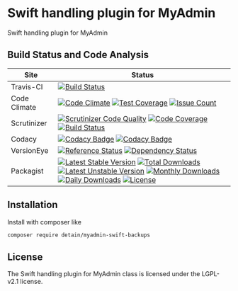 # Swift handling plugin for MyAdmin

Swift handling plugin for MyAdmin

## Build Status and Code Analysis

Site          | Status
--------------|---------------------------
Travis-CI     | [![Build Status](https://travis-ci.org/detain/myadmin-swift-backups.svg?branch=master)](https://travis-ci.org/detain/myadmin-swift-backups)
Code Climate  | [![Code Climate](https://codeclimate.com/github/detain/myadmin-swift-backups/badges/gpa.svg)](https://codeclimate.com/github/detain/myadmin-swift-backups) [![Test Coverage](https://codeclimate.com/github/detain/myadmin-swift-backups/badges/coverage.svg)](https://codeclimate.com/github/detain/myadmin-swift-backups/coverage) [![Issue Count](https://codeclimate.com/github/detain/myadmin-swift-backups/badges/issue_count.svg)](https://codeclimate.com/github/detain/myadmin-swift-backups)
Scrutinizer   | [![Scrutinizer Code Quality](https://scrutinizer-ci.com/g/myadmin-plugins/myadmin-swift-backups/badges/quality-score.png?b=master)](https://scrutinizer-ci.com/g/myadmin-plugins/myadmin-swift-backups/?branch=master) [![Code Coverage](https://scrutinizer-ci.com/g/myadmin-plugins/myadmin-swift-backups/badges/coverage.png?b=master)](https://scrutinizer-ci.com/g/myadmin-plugins/myadmin-swift-backups/?branch=master) [![Build Status](https://scrutinizer-ci.com/g/myadmin-plugins/myadmin-swift-backups/badges/build.png?b=master)](https://scrutinizer-ci.com/g/myadmin-plugins/myadmin-swift-backups/build-status/master)
Codacy        | [![Codacy Badge](https://api.codacy.com/project/badge/Grade/226251fc068f4fd5b4b4ef9a40011d06)](https://www.codacy.com/app/detain/myadmin-swift-backups) [![Codacy Badge](https://api.codacy.com/project/badge/Coverage/25fa74eb74c947bf969602fcfe87e349)](https://www.codacy.com/app/detain/myadmin-swift-backups?utm_source=github.com&utm_medium=referral&utm_content=detain/myadmin-swift-backups&utm_campaign=Badge_Coverage)
VersionEye    | [![Reference Status](https://www.versioneye.com/php/detain:myadmin-swift-backups/reference_badge.svg?style=flat)](https://www.versioneye.com/php/detain:myadmin-swift-backups/references) [![Dependency Status](https://www.versioneye.com/user/projects/592f7318bafc5500414dfd2a/badge.svg?style=flat-square)](https://www.versioneye.com/user/projects/592f7318bafc5500414dfd2a)
Packagist     | [![Latest Stable Version](https://poser.pugx.org/detain/myadmin-swift-backups/version)](https://packagist.org/packages/detain/myadmin-swift-backups) [![Total Downloads](https://poser.pugx.org/detain/myadmin-swift-backups/downloads)](https://packagist.org/packages/detain/myadmin-swift-backups) [![Latest Unstable Version](https://poser.pugx.org/detain/myadmin-swift-backups/v/unstable)](//packagist.org/packages/detain/myadmin-swift-backups) [![Monthly Downloads](https://poser.pugx.org/detain/myadmin-swift-backups/d/monthly)](https://packagist.org/packages/detain/myadmin-swift-backups) [![Daily Downloads](https://poser.pugx.org/detain/myadmin-swift-backups/d/daily)](https://packagist.org/packages/detain/myadmin-swift-backups) [![License](https://poser.pugx.org/detain/myadmin-swift-backups/license)](https://packagist.org/packages/detain/myadmin-swift-backups)


## Installation

Install with composer like

```sh
composer require detain/myadmin-swift-backups
```

## License

The Swift handling plugin for MyAdmin class is licensed under the LGPL-v2.1 license.


